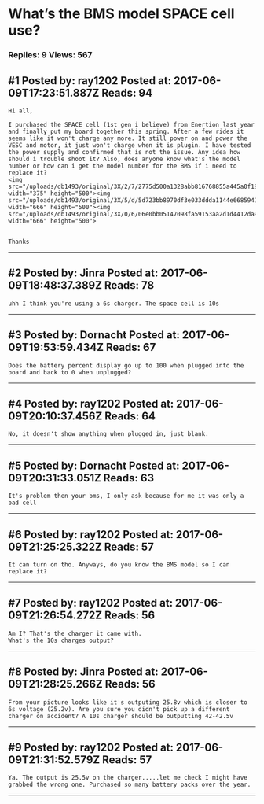 # What&rsquo;s the BMS model SPACE cell use?

### Replies: 9 Views: 567

## \#1 Posted by: ray1202 Posted at: 2017-06-09T17:23:51.887Z Reads: 94

```
Hi all, 

I purchased the SPACE cell (1st gen i believe) from Enertion last year and finally put my board together this spring. After a few rides it seems like it won't charge any more. It still power on and power the VESC and motor, it just won't charge when it is plugin. I have tested the power supply and confirmed that is not the issue. Any idea how should i trouble shoot it? Also, does anyone know what's the model number or how can i get the model number for the BMS if i need to replace it?
<img src="/uploads/db1493/original/3X/2/7/2775d500a1328abb816768855a445a0f19484c71.jpg" width="375" height="500"><img src="/uploads/db1493/original/3X/5/d/5d723bb8970df3e033ddda1144e6685941bc0033.jpg" width="666" height="500"><img src="/uploads/db1493/original/3X/0/6/06e0bb05147098fa59153aa2d1d4412da9c0a92a.jpg" width="666" height="500">


Thanks
```

---
## \#2 Posted by: Jinra Posted at: 2017-06-09T18:48:37.389Z Reads: 78

```
uhh I think you're using a 6s charger. The space cell is 10s
```

---
## \#3 Posted by: Dornacht Posted at: 2017-06-09T19:53:59.434Z Reads: 67

```
Does the battery percent display go up to 100 when plugged into the board and back to 0 when unplugged?
```

---
## \#4 Posted by: ray1202 Posted at: 2017-06-09T20:10:37.456Z Reads: 64

```
No, it doesn't show anything when plugged in, just blank.
```

---
## \#5 Posted by: Dornacht Posted at: 2017-06-09T20:31:33.051Z Reads: 63

```
It's problem then your bms, I only ask because for me it was only a bad cell
```

---
## \#6 Posted by: ray1202 Posted at: 2017-06-09T21:25:25.322Z Reads: 57

```
It can turn on tho. Anyways, do you know the BMS model so I can replace it?
```

---
## \#7 Posted by: ray1202 Posted at: 2017-06-09T21:26:54.272Z Reads: 56

```
Am I? That's the charger it came with.
What's the 10s charges output?
```

---
## \#8 Posted by: Jinra Posted at: 2017-06-09T21:28:25.266Z Reads: 56

```
From your picture looks like it's outputing 25.8v which is closer to 6s voltage (25.2v). Are you sure you didn't pick up a different charger on accident? A 10s charger should be outputting 42-42.5v
```

---
## \#9 Posted by: ray1202 Posted at: 2017-06-09T21:31:52.579Z Reads: 57

```
Ya. The output is 25.5v on the charger.....let me check I might have grabbed the wrong one. Purchased so many battery packs over the year.
```

---
